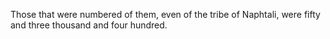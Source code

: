 Those that were numbered of them, even of the tribe of Naphtali, were fifty and three thousand and four hundred.
